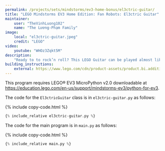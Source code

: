 ```yaml
---
permalink: /projects/sets/mindstorms/ev3-home-bonus/el3ctric-guitar/
title: "LEGO Mindstorms EV3 Home Edition: Fan Robots: El3ctric Guitar"
maintainer:
    user: "TheVinhLuong102"
    name: "The Lương-Phạm Family"
image:
    local: "el3ctric-guitar.jpeg"
    credit: "LEGO"
video:
    youtube: "WHOz3Zqkt5M"
description:
    "Ready to to rock’n roll? This LEGO Guitar can be played almost like a real guitar. Stroke the string, slide your fingers across its fretless neck, and bend the notes using the tremolo bar to produce the most amazing guitar solos!"
building_instructions:
    external: https://www.lego.com/cdn/product-assets/product.bi.additional.extra.pdf/31313_X_EL3CTRIC%20GUITAR.pdf
---
```



This program requires LEGO® EV3 MicroPython v2.0 downloadable at https://education.lego.com/en-us/support/mindstorms-ev3/python-for-ev3.


The code for the `El3ctricGuitar` class is in `el3ctric-guitar.py` as follows:

{% include copy-code.html %}
```python
{% include_relative el3ctric-guitar.py %}
```

The code for the main program is in `main.py` as follows:

{% include copy-code.html %}
```python
{% include_relative main.py %}
```